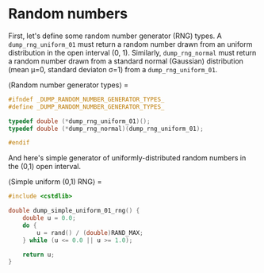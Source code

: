 # Random numbers

First, let's define some random number generator (RNG) types. A `dump_rng_uniform_01` must return a random number drawn from an uniform distribution in the open interval (0, 1). Similarly, `dump_rng_normal` must return a random number drawn from a standard normal (Gaussian) distribution (mean μ=0, standard deviaton σ=1) from a `dump_rng_uniform_01`.

⟨Random number generator types⟩ =
```C++
#ifndef _DUMP_RANDOM_NUMBER_GENERATOR_TYPES_
#define _DUMP_RANDOM_NUMBER_GENERATOR_TYPES_

typedef double (*dump_rng_uniform_01)();
typedef double (*dump_rng_normal)(dump_rng_uniform_01);

#endif
```

And here's simple generator of uniformly-distributed random numbers in the (0,1) open interval.

⟨Simple uniform (0,1) RNG⟩ =
```C++
#include <cstdlib>

double dump_simple_uniform_01_rng() {
    double u = 0.0;
    do {
        u = rand() / (double)RAND_MAX;
    } while (u <= 0.0 || u >= 1.0);

    return u;
}
```
